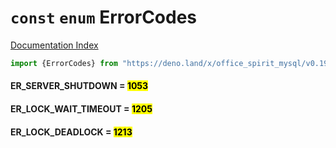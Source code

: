 # `const` `enum` ErrorCodes

[Documentation Index](../README.md)

```ts
import {ErrorCodes} from "https://deno.land/x/office_spirit_mysql/v0.19.1/mod.ts"
```

#### ER\_SERVER\_SHUTDOWN = <mark>1053</mark>



#### ER\_LOCK\_WAIT\_TIMEOUT = <mark>1205</mark>



#### ER\_LOCK\_DEADLOCK = <mark>1213</mark>




